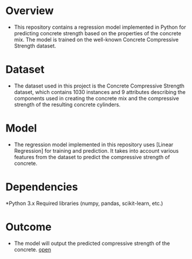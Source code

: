 # Overview
* This repository contains a regression model implemented in Python for predicting concrete strength based on the properties of the concrete mix. The model is trained on the well-known Concrete Compressive Strength dataset.

# Dataset
* The dataset used in this project is the Concrete Compressive Strength dataset, which contains 1030 instances and 9 attributes describing the components used in creating the concrete mix and the compressive strength of the resulting concrete cylinders.

# Model
* The regression model implemented in this repository uses [Linear Regression] for training and prediction. It takes into account various features from the dataset to predict the compressive strength of concrete.

# Dependencies
*Python 3.x
Required libraries (numpy, pandas, scikit-learn, etc.)
# Outcome
* The model will output the predicted compressive strength of the concrete.
[open](https://github.com/PrernaSinha15/REGRESSION/blob/main/Regression%20model%20.ipynb)


